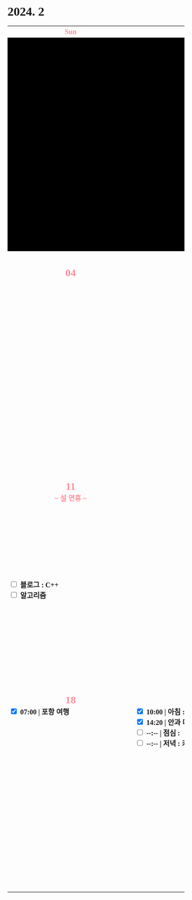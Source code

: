 <h1>2024. 2</h1>

<style>
  @font-face {
  font-family: KyoboHandwriting;
  src: url(assets/fonts/KyoboHandwriting2020pdy.ttf);
  }

  * {
    box-sizing: border-box;
    padding: 0;
    margin: 0;
    font-family: KyoboHandwriting;
    font-weight: bold;
    position: relative;

    /*variable*/
    --color-red: #FF8E99;
  }

  .xxxx-xx-xx {
    background-color: #000000;
  }

  .week {
    width: 18em;
    min-width: 18em;
    max-width: 18em;
    text-align: center;
  }

  .weekend {
    color: var(--color-red);
  }

  .day {
    height: 30em;
    display: flex;
    flex-direction: column;
  }

  .date {
    text-align: center;
  }

  .DONE {
    display: flex;
    justify-items: center;
    gap: 0.5em;
  }

  .TODO {
    display: flex;
    justify-items: center;
    gap: 0.5em;
  }

  .↑ {
    flex-grow: 1;
  }

  .graph {
    position: relative;
    padding-left: 0.5em;
    padding-right: 2em;
    height: 1.6em;
    width: var(--size-w);

    display: flex;
    flex-wrap: wrap;
    justify-content: space-between;
    margin-top: 0.2em;
    border-radius: 0.8em;
    background: var(--color-bg);
    color: var(--color-txt);

    z-index: var(--index);
  }

  .graph-head {
    position: absolute;
    top: 0;
    right: 0;
    height: 1.6em;
    width: var(--size-head);
    border-radius: 0.8em 0.8em 0.8em 0;
    background: var(--color-bg);
  }

  .graph--head {
    position: absolute;
    top: 0;
    right: 0;
    height: 1.6em;
    width: var(--size-head);
    border-radius: 0 0.8em 0.8em 0.8em;
    background: var(--color-bg);
  }

  .graph-tail {
    position: absolute;
    bottom: 0;
    right: 0;
    height: var(--size-tail);
    width: 1.6em;
    border-radius: 0 0 0.8em 0;
    background: var(--color-bg);
  }

  .graph--tail {
    position: absolute;
    top: 0;
    right: 0;
    height: var(--size-tail);
    width: 1.6em;
    border-radius: 0 0.8em 0 0;
    background: var(--color-bg);
  }

  .graph-progress {
    width: 100%;
    text-align: center;
  }
</style>

<table>
  <tr><th class="week weekend"> Sun </th><th class="week"> Mon </th><th class="week"> Tue </th><th class="week"> Wed </th><th class="week"> Thu </th><th class="week"> Fri </th><th class="week weekend"> Sat </th></tr>
  <tr>
    <td class="xxxx-xx-xx" colspan="4">
    <td class="2024-02-01"><div class="day"><h2 class="date">01</h2></td>
    <td class="2024-02-02"><div class="day"><h2 class="date">02</h2></td>
    <td class="2024-02-03"><div class="day"><h2 class="date weekend">03</h2></td>
  </tr>
  <tr>
    <td class="2024-02-04"><div class="day"><h2 class="date weekend">04</h2></td>
    <td class="2024-02-05"><div class="day"><h2 class="date">05</h2></td>
    <td class="2024-02-06"><div class="day"><h2 class="date">06</h2><label class="DONE"><input type="checkbox" checked>[17:20] 유품 공구 정리</label><div class="↑ DONE"></div><label class="TODO"><input type="checkbox" c hecked>블로그 : C++</label><label class="TODO"><input type="checkbox" c hecked>알고리즘</label><div class="↑ TODO"></div></td>
    <td class="2024-02-07"><div class="day"><h2 class="date">07</h2><label class="DONE"><input type="checkbox" checked>10:00 | 밥솥 AS</label><label class="DONE"><input type="checkbox" checked>12:30 | 스타벅스 커피 타임</label><label class="DONE"><input type="checkbox" checked>13:30 | 점심 : 치킨</label><label class="DONE"><input type="checkbox" checked>20:00 | 유희왕 마스터듀얼 25주년</label><div class="↑ DONE"></div><label class="TODO"><input type="checkbox" c hecked>블로그 : C++</label><label class="TODO"><input type="checkbox" c hecked>알고리즘</label><div class="↑ TODO"></div></td>
    <td class="2024-02-08"><div class="day"><h2 class="date">08</h2></td>
    <td class="2024-02-09"><div class="day"><h2 class="date">09</h2><div class="date weekend">~ 설 연휴 ~</div></td>
    <td class="2024-02-10"><div class="day"><h2 class="date weekend">10</h2><div class="date weekend">~ 설 연휴 ~</div><label class="DONE"><input type="checkbox" checked>18:00 | 저녁 : 설날 가족 회식</label><div class="↑ DONE"></div><label class="TODO"><input type="checkbox" c hecked>블로그 : C++</label><label class="TODO"><input type="checkbox" c hecked>알고리즘</label><div class="↑ TODO"></div></td>
  </tr>
  <tr>
    <td class="2024-02-11"><div class="day"><h2 class="date weekend">11</h2><div class="date weekend">~ 설 연휴 ~</div><div class="↑ DONE"></div><label class="TODO"><input type="checkbox" c hecked>블로그 : C++</label><label class="TODO"><input type="checkbox" c hecked>알고리즘</label><div class="↑ TODO"></div></td>
    <td class="2024-02-12"><div class="day"><h2 class="date">12</h2></td>
    <td class="2024-02-13"><div class="day"><h2 class="date">13</h2></td>
    <td class="2024-02-14"><div class="day"><h2 class="date">14</h2></td>
    <td class="2024-02-15"><div class="day"><h2 class="date">15</h2></td>
    <td class="2024-02-16"><div class="day"><h2 class="date">16</h2><label class="DONE"><input type="checkbox" checked>09:30 | 아침 : 모닝커피 & 시리얼</label><label class="DONE"><input type="checkbox" checked>10:00 | 치과 예약</label><label class="DONE"><input type="checkbox" checked>10:39 | 상속세 관련 서류 정리</label><label class="DONE"><input type="checkbox" checked>12:10 | 점심 : 카레</label><label class="DONE"><input type="checkbox" checked>15:16 | 기타 연습</label><div class="↑ DONE"></div><label class="TODO"><input type="checkbox" c hecked>--:-- | 저녁 :</label><label class="TODO"><input type="checkbox" c hecked>--:-- | 알고리즘</label><div class="↑ TODO"></div></td>
    <td class="2024-02-17"><div class="day"><h2 class="date weekend">17</h2><label class="DONE"><input type="checkbox" checked>07:00 | 포항 여행</label><div class="↑ DONE"></div><div class="↑ TODO"></div></td>
  </tr>
  <tr>
    <td class="2024-02-18"><div class="day"><h2 class="date weekend">18</h2>
      <label class="DONE"><input type="checkbox" checked>07:00 | 포항 여행</label>
      <div class="↑ DONE"></div>
      <div class="↑ TODO"></div>
    </td>
    <td class="2024-02-19"><div class="day"><h2 class="date">19</h2>
      <label class="DONE"><input type="checkbox" checked>10:00 | 아침 : 시리얼</label>
      <label class="DONE"><input type="checkbox" checked>14:20 | 안과 다래끼 치료</label>
      <label class="DONE"><input type="checkbox" c hecked>--:-- | 점심 :</label>
      <label class="DONE"><input type="checkbox" c hecked>--:-- | 저녁 : 카레</label>
      <div class="↑ DONE"></div>
      <div class="↑ TODO"></div>
    </td>
    <td class="2024-02-20"><div class="day"><h2 class="date">20</h2>
      <label class="DONE"><input type="checkbox" c hecked>09:30 | 아침 : 시리얼</label>
      <label class="DONE"><input type="checkbox" c hecked>13:00 | 점심 : 홈플러스 당당치킨</label>
      <label class="DONE"><input type="checkbox" c hecked>14:30 | 동사무소 행정처리</label>
      <label class="DONE"><input type="checkbox" c hecked>18:00 | 저녁 : 볶음밥</label>
      <div class="↑ DONE"></div>
      <div class="↑ TODO"></div>
    </td>
    <td class="xxxx-xx-xx" colspan="x"><div class="day"><h2 class="date weekend">xx</h2>
      <div class="↑ DONE"></div>
      <label class="TODO"><input type="checkbox" c hecked>--:-- | 아침 :</label>
      <label class="TODO"><input type="checkbox" c hecked>--:-- | 점심 :</label>
      <label class="TODO"><input type="checkbox" c hecked>--:-- | 저녁 :</label>
      <div class="↑ TODO"></div>
    </td>
  </tr>
</table>
